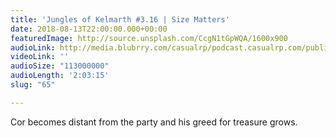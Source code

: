```yaml
---
title: 'Jungles of Kelmarth #3.16 | Size Matters'
date: 2018-08-13T22:00:00.000+00:00
featuredImage: http://source.unsplash.com/CcgN1tGpWQA/1600x900
audioLink: http://media.blubrry.com/casualrp/podcast.casualrp.com/public/Chapter%203%20Ep.%2016%20_%20Size%20Matters.mp3
videoLink: ''
audioSize: "113000000"
audioLength: '2:03:15'
slug: "65"

---
```

Cor becomes distant from the party and his greed for treasure grows.